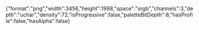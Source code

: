 {"format":"png","width":3456,"height":1998,"space":"srgb","channels":3,"depth":"uchar","density":72,"isProgressive":false,"paletteBitDepth":8,"hasProfile":false,"hasAlpha":false}